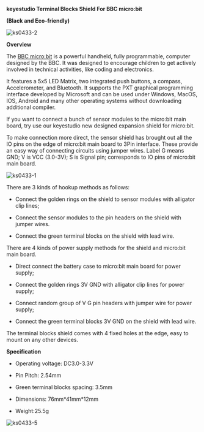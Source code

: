 **keyestudio Terminal Blocks Shield For BBC micro:bit**

**(Black and Eco-friendly)**

![ks0433-2](media/31410fe3aad2e551e5c48a9092ad84b3.jpeg)

**Overview**

The [BBC micro:bit](http://microbit.org/guide/features/) is a powerful handheld,
fully programmable, computer designed by the BBC. It was designed to encourage
children to get actively involved in technical activities, like coding and
electronics.

It features a 5x5 LED Matrix, two integrated push buttons, a compass,
Accelerometer, and Bluetooth. It supports the PXT graphical programming
interface developed by Microsoft and can be used under Windows, MacOS, IOS,
Android and many other operating systems without downloading additional
compiler.

If you want to connect a bunch of sensor modules to the micro:bit main board,
try use our keyestudio new designed expansion shield for micro:bit.

To make connection more direct, the sensor shield has brought out all the IO
pins on the edge of micro:bit main board to 3Pin interface. These provide an
easy way of connecting circuits using jumper wires. Label G means GND; V is VCC
(3.0-3V); S is Signal pin; corresponds to IO pins of micro:bit main board.

![ks0433-1](media/9a1da13ccfe2e8878caa3f1848982225.jpeg)

There are 3 kinds of hookup methods as follows:

-   Connect the golden rings on the shield to sensor modules with alligator clip
    lines;

-   Connect the sensor modules to the pin headers on the shield with jumper
    wires.

-   Connect the green terminal blocks on the shield with lead wire.

There are 4 kinds of power supply methods for the shield and micro:bit main
board.

-   Direct connect the battery case to micro:bit main board for power supply;

-   Connect the golden rings 3V GND with alligator clip lines for power supply;

-   Connect random group of V G pin headers with jumper wire for power supply;

-   Connect the green terminal blocks 3V GND on the shield with lead wire.

The terminal blocks shield comes with 4 fixed holes at the edge, easy to mount
on any other devices.

**Specification**

-   Operating voltage: DC3.0-3.3V

-   Pin Pitch: 2.54mm

-   Green terminal blocks spacing: 3.5mm

-   Dimensions: 76mm\*41mm\*12mm

-   Weight:25.5g

![ks0433-5](media/5e3248ad599183d1f9fef697be12dbee.jpeg)
